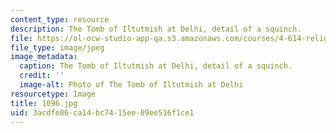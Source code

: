 ```yaml
---
content_type: resource
description: The Tomb of Iltutmish at Delhi, detail of a squinch.
file: https://ol-ocw-studio-app-qa.s3.amazonaws.com/courses/4-614-religious-architecture-and-islamic-cultures-fall-2002/3acdfe86ca14bc7415ee89ee516f1ce1_1096.jpg
file_type: image/jpeg
image_metadata:
  caption: The Tomb of Iltutmish at Delhi, detail of a squinch.
  credit: ''
  image-alt: Photo of The Tomb of Iltutmish at Delhi
resourcetype: Image
title: 1096.jpg
uid: 3acdfe86-ca14-bc74-15ee-89ee516f1ce1
---
```

